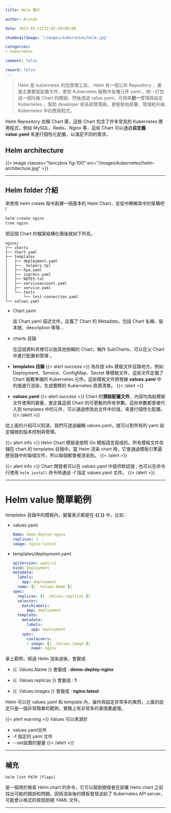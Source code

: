 ```yaml
---
title: Helm 簡介

author: Aryido

date: 2023-03-21T22:02:20+08:00

thumbnailImage: "/images/kubernetes/helm.jpg"

categories:
- kubernetes

comment: false

reward: false
---
```

<!--BODY-->
> Helm 是 kubernetes 的包管理工具。 Helm 有一個公共 Repository ，裏面主要都是配置文件，會把 Kubernetes 服務中各種元件 yaml ，統一打包成一個叫做 Chart 的模組，然後透過 value.yaml，可用來**統一**管理與設定 Kubernetes ，幫助 developer 和系統管理員，更輕鬆地部署、管理和升級 Kubernetes 中的應用程式。
>
<!--more-->

Helm Repository 也稱 Chart 庫，這些 Chart 包含了許多常見的 Kubernetes 應用程式，例如 MySQL、Redis、Nginx 等，這些 Chart 可以通過**自定義 value.yaml** 來進行個性化配置，以滿足不同的需求。

## Helm architecture

{{< image classes="fancybox fig-100" src="/images/kubernetes/helm-architecture.jpg" >}}

---

## Helm folder 介紹

來使用 helm create 指令創建一個基本的 Helm Chart，並從中瞭解其中的架構吧 !

``` bash
helm create nginx
tree nginx
```
把這個 Chart 的檔案結構化簡後就如下所見。
```
nginx/
├── charts
├── Chart.yaml
├── templates
│   ├── deployment.yaml
│   ├── _helpers.tpl
│   ├── hpa.yaml
│   ├── ingress.yaml
│   ├── NOTES.txt
│   ├── serviceaccount.yaml
│   ├── service.yaml
│   └── tests
│       └── test-connection.yaml
└── values.yaml
```

- Chart.yaml

  該 Chart.yaml 描述文件，定義了 Chart 的 Metadata，包括 Chart 名稱、版本號、description 等等...

- charts 目錄

  在這個資料夾裡可以放其他依賴的 Chart，稱作 SubCharts，可以在父 Chart 中進行配置和管理 。

- **templates 目錄**
  {{< alert success >}}
為存放 k8s 模板文件目錄地方，例如 Deployment、Service、ConfigMap、Secret 等模板文件，這些文件定義了 Chart 服務準備的 Kubernetes 元件。這些模板文件將根據 **values.yaml** 中的值進行渲染，生成實際的 Kubernetes 資源清單。
  {{< /alert >}}
- **values.yaml**
  {{< alert success >}}
Chart 的**預設配置文件**，內容均為給模板文件使用的變量，會定義這個 Chart 的可更動的所有參數。這些參數都會被代入到 templates 中的元件，可以通過修改此文件中的值，來進行個性化配置。
  {{< /alert >}}

從上面的介紹可以知道，我們可透過編輯 values.yaml，就可以對所有的 yaml 設定檔做到版本控制與管理。


{{< alert info >}}
Helm Chart 模板是按照 Go 模板語言寫成的。所有模板文件存儲在 chart 的 templates 目錄中。當 Helm 渲染 chart 時，它會通過模板引擎遍歷目錄中的每個文件，所以每個都會被渲染到。
{{< /alert >}}

{{< alert info >}}
Chart 開發者可以在 values.yaml 中提供默認值 ; 也可以在命令行使用 ```helm install``` 命令時通過 -f 指定 values.yaml 文件。
{{< /alert >}}

---

# Helm value 簡單範例

templates 目錄中的模板內，變量表示都是在 **{{ }}** 中，比如：

- values.yaml
  ```yaml
  Name: demo-deploy-nginx
  replicas: 1
  image: nginx:latest
  ```

- templates/deployment.yaml
  ```yaml
  apiVersion: apps/v1
  kind: Deployment
  metadata:
    labels:
      app: deployment
    name: {{ .Values.Name }}
  spec:
    replicas: {{ .Values.replicas }}
    selector:
      matchLabels:
        app: deployment
    template:
      metadata:
        labels:
          app: deployment
      spec:
        containers:
        - image: {{ .Values.image }}
          name: nginx
  ```

承上範例，經過 Helm 渲染過後，會變成

- {{ .Values.Name }} 會變成 :  **demo-deploy-nginx**

- {{ .Values.replicas }} 會變成 :  **1**

- {{ .Values.images }} 會變成 :  **nginx:latest**


Helm 可以在 values.yaml 和 template 內，操作與設定非常多的東西，上面的設定只是一個非常簡單的範例，實務上有非常多的事情要處理。

{{< alert warning >}}
Values 可以來源於
- values.yaml文件
-  -f 指定的 yaml 文件
-  --set設置的變量
{{< /alert >}}

---

## 補充

```helm lint PATH [flags]```

是一個用於檢查 Helm chart 的命令，它可以幫助開發者在部署 Helm chart 之前找出可能的錯誤和問題。因爲渲染後的模板會發送給了 Kubernetes API server，可能會以格式的原因拒絕 YAML 文件。

---
